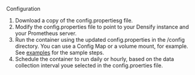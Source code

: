 Configuration 

1. Download a copy of the config.propertiesg file.
2. Modify the config.properties file to point to your Densify instance and your Prometheus server.
3. Run the container using the updated config.properties in the /config directory. You can use a Config Map or a volume mount, for example. See [examples](../examples) for the sample steps.
4. Schedule the container to run daily or hourly, based on the data collection interval youe selected in the config.proerties file. 
